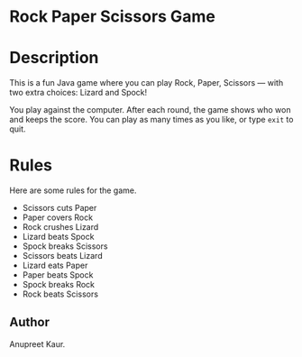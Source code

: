 # Rock Paper Scissors Game

# Description
This is a fun Java game where you can play Rock, Paper, Scissors — with two extra choices: Lizard and Spock!

You play against the computer. After each round, the game shows who won and keeps the score. You can play as many times as you like, or type `exit` to quit.

# Rules
Here are some rules for the game.
- Scissors cuts Paper
- Paper covers Rock
- Rock crushes Lizard
- Lizard beats Spock
- Spock breaks Scissors
- Scissors beats Lizard
- Lizard eats Paper
- Paper beats Spock
- Spock breaks Rock
- Rock beats Scissors

## Author
Anupreet Kaur. 
